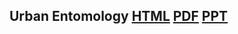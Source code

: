 <!--
.. title: Lecture-21-20 Urban Entomology
.. slug: lecture-21-20-urban-entomology
.. date: 2021-11-03 12:45 UTC+10:00
.. tags:lecture
.. category:
.. link:
.. description:
.. type: text
-->

## Urban Entomology [HTML](https://aubreymoore.github.io/albi345-slides/urban-entomology/index.html) [PDF](https://aubreymoore.github.io/albi345-slides/urban-entomology/urban-entmology.pdf) [PPT](https://aubreymoore.github.io/albi345-slides/urban-entomology.ppt)
